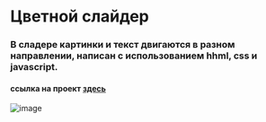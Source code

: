 # Цветной слайдер
### В сладере картинки и текст двигаются в разном направлении, написан с использованием hhml, css и javascript. 

#### ссылка на проект [__здесь__](https://larisakindalova.github.io/color_slider/)
  
![image](https://github.com/LarisaKindalova/color_slider/assets/120237097/2b31cc96-c832-4c47-b022-a4ccb824cda2)

